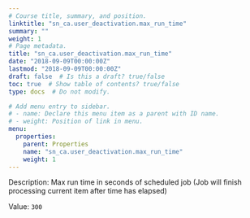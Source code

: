 ```yaml
---
# Course title, summary, and position.
linktitle: "sn_ca.user_deactivation.max_run_time"
summary: ""
weight: 1
# Page metadata.
title: "sn_ca.user_deactivation.max_run_time"
date: "2018-09-09T00:00:00Z"
lastmod: "2018-09-09T00:00:00Z"
draft: false  # Is this a draft? true/false
toc: true  # Show table of contents? true/false
type: docs  # Do not modify.

# Add menu entry to sidebar.
# - name: Declare this menu item as a parent with ID name.
# - weight: Position of link in menu.
menu:
  properties:
    parent: Properties
    name: "sn_ca.user_deactivation.max_run_time"
    weight: 1
---
```


Description: Max run time in seconds of scheduled job (Job will finish processing current item after time has elapsed)


Value: `300`